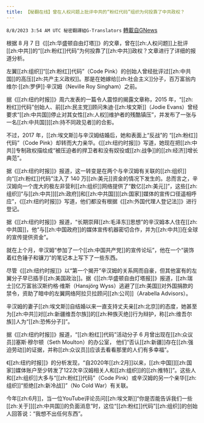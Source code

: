 ```yaml
---
title: 【秘翻在线】曾在人权问题上批评中共的“粉红代码”组织为何投靠了中共政权？
---
```

`8/8/2023 3:54 AM UTC 秘密翻譯組G-Translators` [轉載自GNews](https://gnews.org/articles/1534280)

根据 8 月 7 日《[[zh:华盛顿自由灯塔]]》的文章，曾在[[zh:人权问题]]上批评[[zh:中共]]的“[[zh:粉红]]代码”为何投靠了[[zh:中共]]政权？文章进行了详细的报道分析。

左翼[[zh:组织]]“[[zh:粉红]]代码”（Code Pink）的创始人曾经批评过[[zh:中共国]]的高压[[zh:共产主义政权]]。那是在她嫁给[[zh:社会主义]]分子，百万富翁内维尔·[[zh:罗伊]]·辛汉姆（Neville Roy Singham）之前。

据《[[zh:纽约时报]]》周六发表的一篇令人震惊的揭露文章称，2015 年，“[[zh:粉红]]代码”创始人、前[[zh:民主党]]顾问朱迪·[[zh:埃文斯]]（Jodie Evans）曾经要求“[[zh:中共国]]停止对其女性[[zh:人权]]维护者的残酷镇压”，并发布了一张与一名[[zh:中共国]][[zh:持不同政见者]]的合影。

不过，2017 年，[[zh:埃文斯]]与辛汉姆结婚后，她和表面上“反战”的 “[[zh:粉红]]代码”（Code Pink）却转而大力亲华。《[[zh:纽约时报]]》写道，她现在把[[zh:中共]]专制政权描绘成“被压迫者的捍卫者和没有奴役或[[zh:战争]]的[[zh:经济]]增长典范”。

据《[[zh:纽约时报]]》报道，这一转变是在两个与辛汉姆有关联的[[zh:组织]]向“[[zh:粉红]]代码”注入了 140 万[[zh:美元]]资金的情况下发生的。总而言之，辛汉姆向一个庞大的极左非营利[[zh:组织]]网络提供了“数亿[[zh:美元]]”，这些[[zh:组织]]“与[[zh:中共]][[zh:政府]]和[[zh:中共国]][[zh:国家]]媒体的宣传口径遥相呼应”，《[[zh:纽约时报]]》写道，他们都没有根据《[[zh:外国代理人登记法]]》进行登记。

据《[[zh:纽约时报]]》报道，“长期崇拜[[zh:毛泽东]]思想”的辛汉姆本人住在[[zh:中共国]]，他“与[[zh:中国政府]]的媒体宣传机器密切合作，并为[[zh:中共]]在全球的宣传提供资金”。

就在上个月，辛汉姆“参加了一个[[zh:中国共产党]]的宣传论坛”，他在一个“装饰着红色锤子和镰刀”的笔记本上写下了一些东西。

尽管《[[zh:纽约时报]]》以“第一个揭开”辛汉姆的关系网而自豪，但其他富有的左翼分子早已插手[[zh:美国政治]]。据《[[zh:华盛顿自由灯塔报]]》报道，[[zh:瑞士]]亿万富翁汉斯约格·维斯（Hansjörg Wyss）逃避了[[zh:美国]]对外国捐款的禁令，资助了暗中的左翼网络阿拉贝拉顾问[[zh:公司]]（Arabella Advisors）。

辛汉姆的妻子[[zh:埃文斯]]自结婚以来一直支持丈夫亲[[zh:北京]]的态度，她甚至为[[zh:中共]]对[[zh:新疆维吾尔族]]的[[zh:种族灭绝]]行为辩护，称[[zh:维吾尔族]]人为“[[zh:恐怖分子]]”。

据《[[zh:纽约时报]]》报道，“[[zh:粉红]]代码”活动分子 6 月曾出现在[[zh:众议员]]塞斯·穆尔顿（Seth Moulton）的办公室， 他们“否认[[zh:新疆]]存在[[zh:强迫劳动]]的证据，并称[[zh:众议员]]应该去看看那里的人们有多幸福”。

《[[zh:纽约时报]]》的分析发现，“自2020年[[zh:2月]]以来，[[zh:中国]][[zh:国家]]媒体账户至少转发了122次辛汉姆相关人和[[zh:组织]]的[[zh:推特]]”。这些人和[[zh:组织]]大多与“[[zh:粉红]]代码”（Code Pink）或辛汉姆的另一个亲华[[zh:组织]]“拒绝[[zh:新冷战]]”（No Cold War）有关联。

今年[[zh:6月]]，当一位YouTube评论员问[[zh:埃文斯]]“你是否能告诉我们一些[[zh:关于]][[zh:中共国]]的负面消息”时，这位“[[zh:粉红]]代码”[[zh:组织]]的创始人回答说：“我想不出任何东西”。
